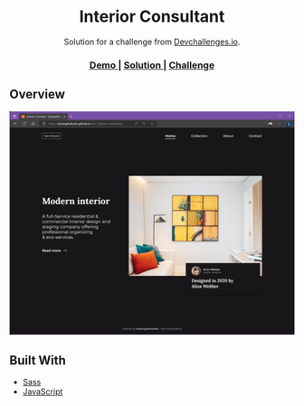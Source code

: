 <h1 align="center">Interior Consultant</h1>

<div align="center">
   Solution for a challenge from  <a href="http://devchallenges.io" target="_blank">Devchallenges.io</a>.
</div>

<div align="center">
  <h3>
    <a href="https://luisangelsalcedo.github.io/interior-consultant" target="_blank">
      Demo
    </a>
    <span> | </span>
    <a href="https://github.com/luisangelsalcedo/interior-consultant">
      Solution
    </a>
    <span> | </span>
    <a href="https://devchallenges.io/challenges/Jymh2b2FyebRTUljkNcb">
      Challenge
    </a>
  </h3>
</div>

## Overview

![screenshot](./assets/img/preview.png)

## Built With

<!-- This section should list any major frameworks that you built your project using. Here are a few examples.-->

- [Sass](https://sass-lang.com/)
- [JavaScript](https://developer.mozilla.org/es/docs/Web/JavaScript)
